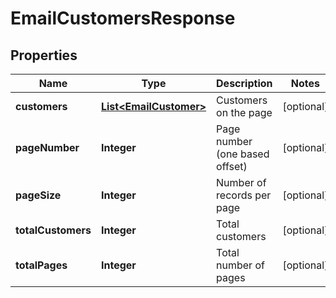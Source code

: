 

# EmailCustomersResponse


## Properties

| Name | Type | Description | Notes |
|------------ | ------------- | ------------- | -------------|
|**customers** | [**List&lt;EmailCustomer&gt;**](EmailCustomer.md) | Customers on the page |  [optional] |
|**pageNumber** | **Integer** | Page number (one based offset) |  [optional] |
|**pageSize** | **Integer** | Number of records per page |  [optional] |
|**totalCustomers** | **Integer** | Total customers |  [optional] |
|**totalPages** | **Integer** | Total number of pages |  [optional] |



